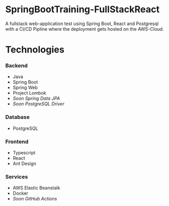 # SpringBootTraining-FullStackReact
A fullstack web-application test using Spring Boot, React and Postgresql with a CI/CD Pipline where the deployment gets hosted on the AWS-Cloud.


# Technologies 
### Backend
 - Java
 - Spring Boot
 - Spring Web
 - Project Lombok
 - _Soon Spring Data JPA_
 - _Soon PostgreSQL Driver_
 
 ### Database
  - PostgreSQL
 
 ### Frontend
  - Typescript
  - React
  - Ant Design
  
  ### Services
   - AWS Elastic Beanstalk
   - Docker
   - _Soon GitHub Actions_
